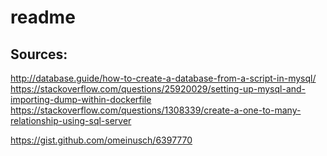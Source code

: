 # readme

## Sources:
http://database.guide/how-to-create-a-database-from-a-script-in-mysql/
https://stackoverflow.com/questions/25920029/setting-up-mysql-and-importing-dump-within-dockerfile
https://stackoverflow.com/questions/1308339/create-a-one-to-many-relationship-using-sql-server

https://gist.github.com/omeinusch/6397770
